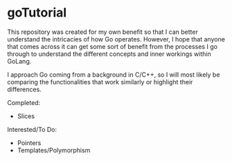 # goTutorial

This repository was created for my own benefit so that I can better understand the intricacies of how Go operates.
However, I hope that anyone that comes across it can get some sort of benefit from the processes I go through to understand
the different concepts and inner workings within GoLang.

I approach Go coming from a background in C/C++, so I will most likely be comparing the functionalities that work similarly
or highlight their differences.

Completed:
  * Slices
  
Interested/To Do:
  * Pointers
  * Templates/Polymorphism
